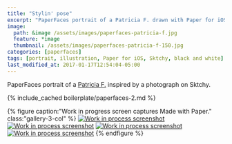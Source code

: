 ```yaml
---
title: "Stylin' pose"
excerpt: "PaperFaces portrait of a Patricia F. drawn with Paper for iOS on an iPad."
image: 
  path: &image /assets/images/paperfaces-patricia-f.jpg 
  feature: *image
  thumbnail: /assets/images/paperfaces-patricia-f-150.jpg
categories: [paperfaces]
tags: [portrait, illustration, Paper for iOS, Sktchy, black and white]
last_modified_at: 2017-01-17T12:54:04-05:00
---
```


PaperFaces portrait of a [Patricia F.](https://sktchy.com/hLo0C) inspired by a photograph on Sktchy.

{% include_cached boilerplate/paperfaces-2.md %}

{% figure caption:"Work in progress screen captures Made with Paper." class:"gallery-3-col" %}
[![Work in process screenshot](/assets/images/paperfaces-patricia-f-process-1-600.jpg)](/assets/images/paperfaces-patricia-f-process-1-lg.jpg) [![Work in process screenshot](/assets/images/paperfaces-patricia-f-process-2-600.jpg)](/assets/images/paperfaces-patricia-f-process-2-lg.jpg) [![Work in process screenshot](/assets/images/paperfaces-patricia-f-process-3-600.jpg)](/assets/images/paperfaces-patricia-f-process-3-lg.jpg) [![Work in process screenshot](/assets/images/paperfaces-patricia-f-process-4-600.jpg)](/assets/images/paperfaces-patricia-f-process-4-lg.jpg)
{% endfigure %}
